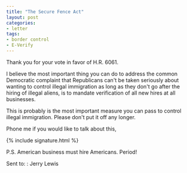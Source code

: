 ```yaml
---
title: "The Secure Fence Act"
layout: post
categories:
- letter
tags:
- border control
- E-Verify
---
```


Thank you for your vote in favor of H.R. 6061. 

I believe the most important thing you can do to address the common Democratic complaint that Republicans can't be taken seriously about wanting to control illegal immigration as long as they don't go after the hiring of illegal aliens, is to mandate verification of all new hires at all businesses. 

This is probably is the most important measure you can pass to control illegal immigration. Please don't put it off any longer.

Phone me if you would like to talk about this,

{% include signature.html %}

P.S. American business must hire Americans. Period!

Sent to:
: Jerry Lewis
